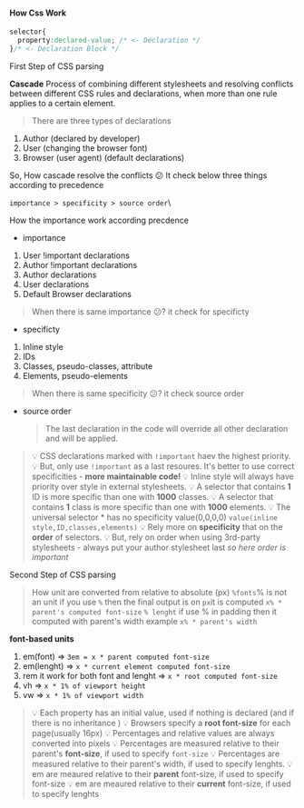 #### How Css Work
```css
selector{
  property:declared-value; /* <- Declaration */
}/* <- Declaration Block */

```

First Step of CSS parsing

**Cascade**
Process of combining different stylesheets and resolving conflicts between different CSS rules and 
declarations, when more than one rule applies to a certain element.

>There are three types of declarations
1. Author (declared by developer)
2. User (changing the browser font)
3. Browser (user agent) (default declarations)

So, How cascade resolve the conflicts 😕
It check below three things according to precedence

`importance > specificity > source order`\

How the importance work according precdence
* importance
 1. User !important declarations
 2. Author !important declarations
 3. Author declarations
 4. User declarations
 5. Default Browser declarations

>When there is same importance 😕? it check for specificty

 * specificty
  1. Inline style 
  2. IDs
  3. Classes, pseudo-classes, attribute
  4. Elements, pseudo-elements

>When there is same specificity 😕? it check source order

* source order
  > The last declaration in the code will override all other declaration and will be applied.

>💡 CSS declarations marked with `!important` haev the highest priority.
>💡 But, only use `!important` as a last resoures. It's better to use correct specificities - **more maintainable code!**
>💡 Inline style will always have priority over style in external stylesheets.
>💡 A selector that contains **1** ID is more specific than one with **1000** classes.
>💡 A selector that contains **1** class is more specific than one with **1000** elements.
>💡 The universal selector * has no specificity value(0,0,0,0) `value(inline style,ID,classes,elements)`
>💡 Rely more on **specificity** that on the **order**   of selectors.
>💡 But, rely on order when using 3rd-party stylesheets - always put your author stylesheet last *so here order is important* 

Second Step of CSS parsing
 
> How  unit are converted from relative to absolute (px)
`%fonts`% is not an unit if you use `%` then the final output is on `px`it is computed `x% * parent's computed font-size` 
`% lenght` if use % in padding then it computed with parent's width example `x% * parent's width`

**font-based units**
1. em(font) => `3em = x * parent computed font-size`
2. em(lenght) => `x * current element computed font-size`
3. rem it work for both font and lenght => `x * root computed font-size`
4. vh => `x * 1% of viewport height`
5. vw => `x * 1% of viewport width`

>💡 Each property has an initial value, used if nothing is declared (and if there is no inheritance )
>💡 Browsers specify a **root font-size** for each page(usually 16px)
>💡 Percentages and relative values are always converted into pixels
>💡 Percentages are measured relative to their parent's **font-size**, if used to specify `font-size`
>💡 Percentages are measured relative to their parent's width, if used to specify lenghts.
>💡 em are meaured relative to their **parent** font-size, if used to specify font-size
>💡 em are meaured relative to their **current** font-size, if used to specify lenghts